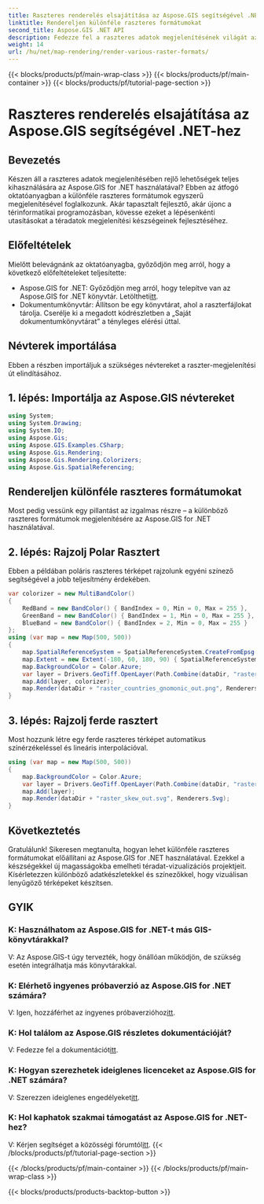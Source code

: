 ```yaml
---
title: Raszteres renderelés elsajátítása az Aspose.GIS segítségével .NET-hez
linktitle: Rendereljen különféle raszteres formátumokat
second_title: Aspose.GIS .NET API
description: Fedezze fel a raszteres adatok megjelenítésének világát az Aspose.GIS for .NET segítségével. Tanuljon meg lenyűgöző térképeket különféle formátumokban könnyedén renderelni. Letöltés most!
weight: 14
url: /hu/net/map-rendering/render-various-raster-formats/
---
```


{{< blocks/products/pf/main-wrap-class >}}
{{< blocks/products/pf/main-container >}}
{{< blocks/products/pf/tutorial-page-section >}}

# Raszteres renderelés elsajátítása az Aspose.GIS segítségével .NET-hez

## Bevezetés
Készen áll a raszteres adatok megjelenítésében rejlő lehetőségek teljes kihasználására az Aspose.GIS for .NET használatával? Ebben az átfogó oktatóanyagban a különféle raszteres formátumok egyszerű megjelenítésével foglalkozunk. Akár tapasztalt fejlesztő, akár újonc a térinformatikai programozásban, kövesse ezeket a lépésenkénti utasításokat a téradatok megjelenítési készségeinek fejlesztéséhez.
## Előfeltételek
Mielőtt belevágnánk az oktatóanyagba, győződjön meg arról, hogy a következő előfeltételeket teljesítette:
- Aspose.GIS for .NET: Győződjön meg arról, hogy telepítve van az Aspose.GIS for .NET könyvtár. Letöltheti[itt](https://releases.aspose.com/gis/net/).
- Dokumentumkönyvtár: Állítson be egy könyvtárat, ahol a raszterfájlokat tárolja. Cserélje ki a megadott kódrészletben a „Saját dokumentumkönyvtárat” a tényleges elérési úttal.
## Névterek importálása
Ebben a részben importáljuk a szükséges névtereket a raszter-megjelenítési út elindításához.
## 1. lépés: Importálja az Aspose.GIS névtereket
```csharp
using System;
using System.Drawing;
using System.IO;
using Aspose.Gis;
using Aspose.GIS.Examples.CSharp;
using Aspose.Gis.Rendering;
using Aspose.Gis.Rendering.Colorizers;
using Aspose.Gis.SpatialReferencing;
```
## Rendereljen különféle raszteres formátumokat
Most pedig vessünk egy pillantást az izgalmas részre – a különböző raszteres formátumok megjelenítésére az Aspose.GIS for .NET használatával.
## 2. lépés: Rajzolj Polar Rasztert
Ebben a példában poláris raszteres térképet rajzolunk egyéni színező segítségével a jobb teljesítmény érdekében.
```csharp
var colorizer = new MultiBandColor()
{
    RedBand = new BandColor() { BandIndex = 0, Min = 0, Max = 255 },
    GreenBand = new BandColor() { BandIndex = 1, Min = 0, Max = 255 },
    BlueBand = new BandColor() { BandIndex = 2, Min = 0, Max = 255 }
};
using (var map = new Map(500, 500))
{
    map.SpatialReferenceSystem = SpatialReferenceSystem.CreateFromEpsg(102034);
    map.Extent = new Extent(-180, 60, 180, 90) { SpatialReferenceSystem = SpatialReferenceSystem.Wgs84 };
    map.BackgroundColor = Color.Azure;
    var layer = Drivers.GeoTiff.OpenLayer(Path.Combine(dataDir, "raster_countries.tif"));
    map.Add(layer, colorizer);
    map.Render(dataDir + "raster_countries_gnomonic_out.png", Renderers.Png);
}
```
## 3. lépés: Rajzolj ferde rasztert
Most hozzunk létre egy ferde raszteres térképet automatikus színérzékeléssel és lineáris interpolációval.
```csharp
using (var map = new Map(500, 500))
{
    map.BackgroundColor = Color.Azure;
    var layer = Drivers.GeoTiff.OpenLayer(Path.Combine(dataDir, "raster_skew.tif"));
    map.Add(layer);
    map.Render(dataDir + "raster_skew_out.svg", Renderers.Svg);
}
```
## Következtetés
Gratulálunk! Sikeresen megtanulta, hogyan lehet különféle raszteres formátumokat előállítani az Aspose.GIS for .NET használatával. Ezekkel a készségekkel új magasságokba emelheti téradat-vizualizációs projektjeit. Kísérletezzen különböző adatkészletekkel és színezőkkel, hogy vizuálisan lenyűgöző térképeket készítsen.
## GYIK
### K: Használhatom az Aspose.GIS for .NET-t más GIS-könyvtárakkal?
V: Az Aspose.GIS-t úgy tervezték, hogy önállóan működjön, de szükség esetén integrálhatja más könyvtárakkal.
### K: Elérhető ingyenes próbaverzió az Aspose.GIS for .NET számára?
 V: Igen, hozzáférhet az ingyenes próbaverzióhoz[itt](https://releases.aspose.com/).
### K: Hol találom az Aspose.GIS részletes dokumentációját?
 V: Fedezze fel a dokumentációt[itt](https://reference.aspose.com/gis/net/).
### K: Hogyan szerezhetek ideiglenes licenceket az Aspose.GIS for .NET számára?
 V: Szerezzen ideiglenes engedélyeket[itt](https://purchase.aspose.com/temporary-license/).
### K: Hol kaphatok szakmai támogatást az Aspose.GIS for .NET-hez?
 V: Kérjen segítséget a közösségi fórumtól[itt](https://forum.aspose.com/c/gis/33).
{{< /blocks/products/pf/tutorial-page-section >}}

{{< /blocks/products/pf/main-container >}}
{{< /blocks/products/pf/main-wrap-class >}}

{{< blocks/products/products-backtop-button >}}
